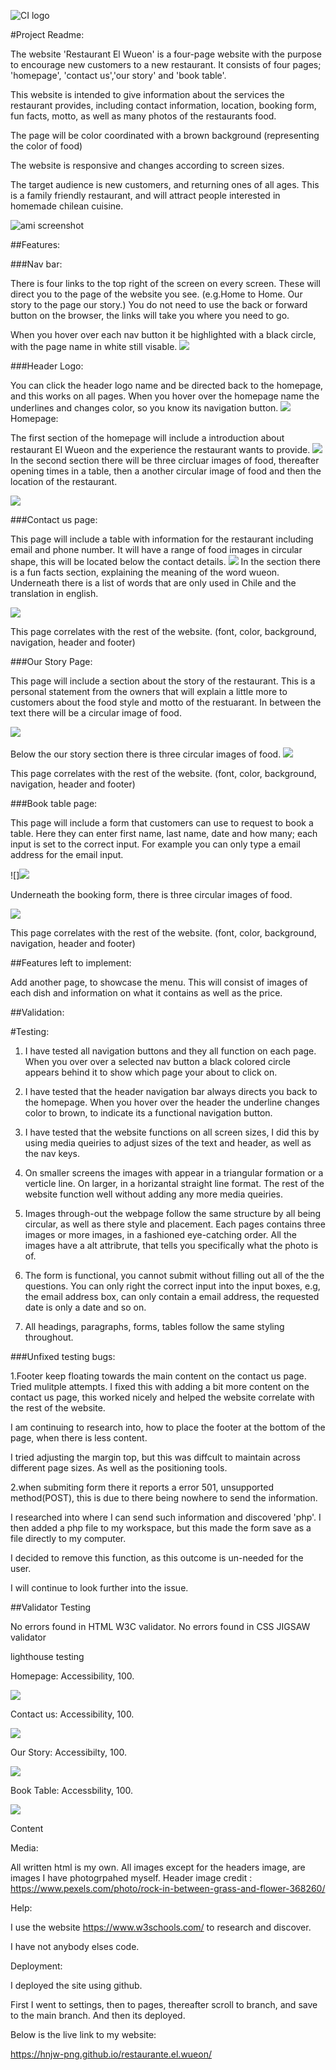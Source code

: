 ![CI logo](https://codeinstitute.s3.amazonaws.com/fullstack/ci_logo_small.png)


#Project Readme:

The website 'Restaurant El Wueon' is a four-page website with the purpose to encourage new customers to a new restaurant. It consists of four pages; 'homepage', 'contact us','our story' and 'book table'.

This website is intended to give information about the services the restaurant provides, including contact information, location, booking form, fun facts, motto, as well as many photos of the restaurants food. 

The page will be color coordinated with a brown background (representing the color of food)  

The website is responsive and changes according to screen sizes.

The target audience is new customers, and returning ones of all ages. This is a family friendly restaurant, and will attract people interested in homemade chilean cuisine.

![ami screenshot](https://user-images.githubusercontent.com/120515252/211731563-c37e7a0a-548e-4401-a5ae-b0fbf31ef5e6.jpg)


##Features:

###Nav bar:

There is four links to the top right of the screen on every screen. These will direct you to the page of the website you see. (e.g.Home to Home. Our story to the page our story.) You do not need to use the back or forward button on the browser, the links will take you where you need to go.

When you hover over each nav button it be highlighted with a black circle, with the page name in white still visable.
<img src = "/workspace/restaurante.el.wueon/assets/screenshots-readme/top nav bar.jpg">



###Header Logo:

You can click the header logo name and be directed back to the homepage, and this works on all pages. When you hover over the homepage name the underlines and changes color, so you know its navigation button.
<img src = "/workspace/restaurante.el.wueon/assets/screenshots-readme/header.jpg">
Homepage:

The first section of the homepage will include a introduction about restaurant El Wueon and the experience the restaurant wants to provide.
<img src = "/workspace/restaurante.el.wueon/assets/screenshots-readme/homepage start.jpg">
In the second section there will be three circluar images of food, thereafter opening times in a table, then a another circular image of food and then the location of the restaurant.

<img src = "/workspace/restaurante.el.wueon/assets/screenshots-readme/screenshot open.jpg">


###Contact us page:

This page will include a table with information for the restaurant including email and phone number.
It will have a range of food images in circular shape, this will be located below the contact details.
<img src = "/workspace/restaurante.el.wueon/assets/screenshots-readme/screen contact.jpg">
In the section there is a fun facts section, explaining the meaning of the word wueon.
Underneath there is a list of words that are only used in Chile and the translation in english.

<img src = "/workspace/restaurante.el.wueon/assets/screenshots-readme/screenshot fun facts.jpg">

This page correlates with the rest of the website. (font, color, background, navigation, header and footer)

###Our Story Page:

This page will include a section about the story of the restaurant. This is a personal statement from the owners that will explain a little more to customers about the food style and motto of the restuarant. In between the text there will be a circular image of food. 

<img src = "/workspace/restaurante.el.wueon/assets/screenshots-readme/screenshot our story.jpg">

<img scr = "/workspace/restaurante.el.wueon/assets/screenshots-readme/screenshot our story.jpg">

Below the our story section there is three circular images of food.
<img src = "/workspace/restaurante.el.wueon/assets/screenshots-readme/screen shot botom our story.jpg">

This page correlates with the rest of the website. (font, color, background, navigation, header and footer)

###Book table page:

This page will include a form that customers can use to request to book a table. 
Here they can enter first name, last name, date and how many; each input is set to the correct input. For example you can only type a email address for the email input. 

![]<img src = "/workspace/restaurante.el.wueon/assets/screenshots-readme/screen shot book table.jpg">

Underneath the booking form, there is three circular images of food.

<img src = "/workspace/restaurante.el.wueon/assets/screenshots-readme/bottom book tbale screen.jpg">

This page correlates with the rest of the website. (font, color, background, navigation, header and footer)

##Features left to implement:

Add another page, to showcase the menu. This will consist of images of each dish and information on what it contains as well as the price.

##Validation:

#Testing:
1. I have tested all navigation buttons and they all function on each page. When you over over a selected nav button a black colored circle appears behind it to show which page your about to click on.

2. I have tested that the header navigation bar always directs you back to the homepage. When you hover over the header the underline changes color to brown, to indicate its a functional navigation button.

3. I have tested that the website functions on all screen sizes, I did this by using media queiries to adjust sizes of the text and header, as well as the nav keys.
4. On smaller screens the images with appear in a triangular formation or a verticle line. On larger, in a horizantal straight line format.
The rest of the website function well without adding any more media queiries.

5. Images through-out the webpage follow the same structure by all being circular, as well as there style and placement. Each pages contains three images or more images, in a fashioned eye-catching order. All the images have a alt attribrute, that tells you specifically what the photo is of. 

6. The form is functional, you cannot submit without filling out all of the the questions. You can only right the correct input into the input boxes, e.g, the email address box, can only contain a email address, the requested date is only a date and so on.

7. All headings, paragraphs, forms, tables follow the same styling throughout.


###Unfixed testing  bugs:

1.Footer keep floating towards the main content on the contact us page. Tried mulitple attempts.
I fixed this with adding a bit more content on the contact us page, this worked nicely and helped the website correlate with the rest of the website. 

I am continuing to research into, how to place the footer at the bottom of the page, when there is less content. 

I tried adjusting the margin top, but this was diffcult to maintain across different page sizes. As well as the positioning tools.

2.when submiting form there it reports a error 501, unsupported method(POST), this is due to there being nowhere to send the information. 

I researched into where I can send such information and discovered 'php'. I then added a php file to my workspace, but this made the form save as a file directly to my computer. 

I decided to remove this function, as this outcome is un-needed for the user. 

I will continue to look further into the issue.


##Validator Testing

No errors found in HTML W3C validator.
No errors found in CSS JIGSAW validator

lighthouse testing

Homepage: Accessibility, 100.

<img src = "/workspace/restaurante.el.wueon/assets/screenshots-readme/header screenshot.jpg">

Contact us: Accessibility, 100.

<img src = "/workspace/restaurante.el.wueon/assets/screenshots-readme/contactus lighthouse.jpg">

Our Story: Accessibilty, 100.

<img src = "/workspace/restaurante.el.wueon/assets/screenshots-readme/ourstory lighthouse.jpg">

Book Table: Accessbility, 100.

<img src = "/workspace/restaurante.el.wueon/assets/screenshots-readme/lighthouse book table.jpg">

Content

Media:

All written html is my own. All images except for the headers image, are images I have photogrpahed myself.
Header image credit : https://www.pexels.com/photo/rock-in-between-grass-and-flower-368260/

Help:

I use the website https://www.w3schools.com/ to research and discover.

I have not anybody elses code.

Deployment:

I deployed the site using github. 

First I went to settings, then to pages, thereafter scroll to branch, and save to the main branch.
And then its deployed.

Below is the live link to my website:

https://hnjw-png.github.io/restaurante.el.wueon/
